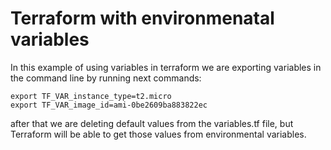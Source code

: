 # Terraform with environmenatal variables

In this example of using variables in terraform we are exporting variables in the command line by running next commands:

```
export TF_VAR_instance_type=t2.micro
export TF_VAR_image_id=ami-0be2609ba883822ec 
```

after that we are deleting default values from the variables.tf file, but Terraform will be able to get those values from environmental variables.
